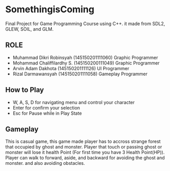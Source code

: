# SomethingisComing
Final Project for Game Programming Course using C++. it made from SDL2, GLEW, SOIL, and GLM.

## ROLE
  - Muhammad Dikri Robinsyah (145150201111060) Graphic Programmer
  - Mohammad Chaliffilardhy S. (145150200111049) Graphic Programmer
  - Arvin Adam Dakhota (145150201111126) UI Programmer
  - Rizal Darmawansyah (145150201111058) Gameplay Programmer

## How to Play
  - W, A, S, D for navigating menu and control your character
  - Enter for confirm your selection
  - Esc for Pause while in Play State

## Gameplay
This is casual game, this game made player has to accross strange forest that occupied by ghost and monster. 
Player that touch or passing ghost or monster will lose it health Point (For first time you have 3 Health Point(HP)). 
Player can walk to forward, aside, and backward for avoiding the ghost and monster. and also avoiding obstacles.
